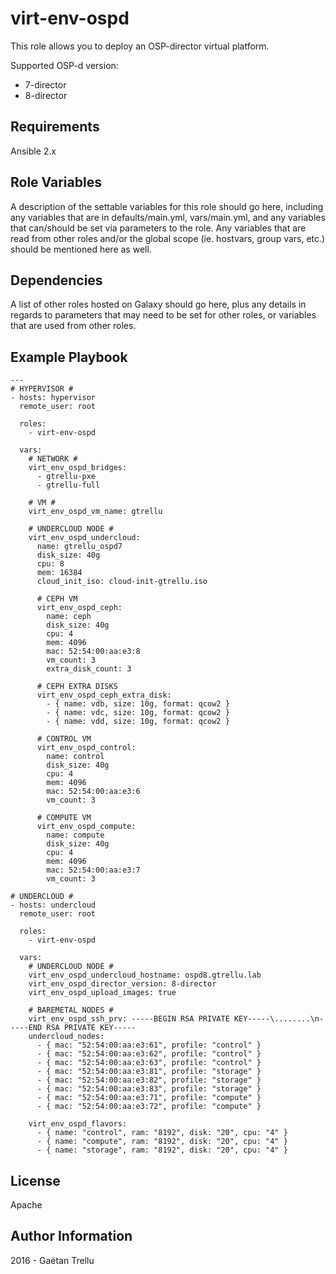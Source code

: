 virt-env-ospd
=========

This role allows you to deploy an OSP-director virtual platform.

Supported OSP-d version:

 - 7-director
 - 8-director

Requirements
------------

Ansible 2.x

Role Variables
--------------

A description of the settable variables for this role should go here, including any variables that are in defaults/main.yml, vars/main.yml, and any variables that can/should be set via parameters to the role. Any variables that are read from other roles and/or the global scope (ie. hostvars, group vars, etc.) should be mentioned here as well.

Dependencies
------------

A list of other roles hosted on Galaxy should go here, plus any details in regards to parameters that may need to be set for other roles, or variables that are used from other roles.

Example Playbook
----------------

    ---
    # HYPERVISOR #
    - hosts: hypervisor
      remote_user: root
    
      roles:
        - virt-env-ospd
    
      vars:
        # NETWORK #
        virt_env_ospd_bridges:
          - gtrellu-pxe
          - gtrellu-full
    
        # VM #
        virt_env_ospd_vm_name: gtrellu
    
        # UNDERCLOUD NODE #
        virt_env_ospd_undercloud:
          name: gtrellu_ospd7
          disk_size: 40g
          cpu: 8
          mem: 16384
          cloud_init_iso: cloud-init-gtrellu.iso
    
          # CEPH VM
          virt_env_ospd_ceph:
            name: ceph
            disk_size: 40g
            cpu: 4
            mem: 4096
            mac: 52:54:00:aa:e3:8
            vm_count: 3
            extra_disk_count: 3
          
          # CEPH EXTRA DISKS
          virt_env_ospd_ceph_extra_disk:
            - { name: vdb, size: 10g, format: qcow2 }
            - { name: vdc, size: 10g, format: qcow2 }
            - { name: vdd, size: 10g, format: qcow2 }
          
          # CONTROL VM
          virt_env_ospd_control:
            name: control
            disk_size: 40g
            cpu: 4
            mem: 4096
            mac: 52:54:00:aa:e3:6
            vm_count: 3
          
          # COMPUTE VM
          virt_env_ospd_compute:
            name: compute
            disk_size: 40g
            cpu: 4
            mem: 4096
            mac: 52:54:00:aa:e3:7
            vm_count: 3
    
    # UNDERCLOUD #
    - hosts: undercloud
      remote_user: root
    
      roles:
        - virt-env-ospd
    
      vars:
        # UNDERCLOUD NODE #
        virt_env_ospd_undercloud_hostname: ospd8.gtrellu.lab
        virt_env_ospd_director_version: 8-director
        virt_env_ospd_upload_images: true
    
        # BAREMETAL NODES #
        virt_env_ospd_ssh_prv: -----BEGIN RSA PRIVATE KEY-----\........\n-----END RSA PRIVATE KEY-----
        undercloud_nodes:
          - { mac: "52:54:00:aa:e3:61", profile: "control" }
          - { mac: "52:54:00:aa:e3:62", profile: "control" }
          - { mac: "52:54:00:aa:e3:63", profile: "control" }
          - { mac: "52:54:00:aa:e3:81", profile: "storage" }
          - { mac: "52:54:00:aa:e3:82", profile: "storage" }
          - { mac: "52:54:00:aa:e3:83", profile: "storage" }
          - { mac: "52:54:00:aa:e3:71", profile: "compute" }
          - { mac: "52:54:00:aa:e3:72", profile: "compute" }
    
        virt_env_ospd_flavors:
          - { name: "control", ram: "8192", disk: "20", cpu: "4" }
          - { name: "compute", ram: "8192", disk: "20", cpu: "4" }
          - { name: "storage", ram: "8192", disk: "20", cpu: "4" }

License
-------

Apache

Author Information
------------------

2016 - Gaëtan Trellu

